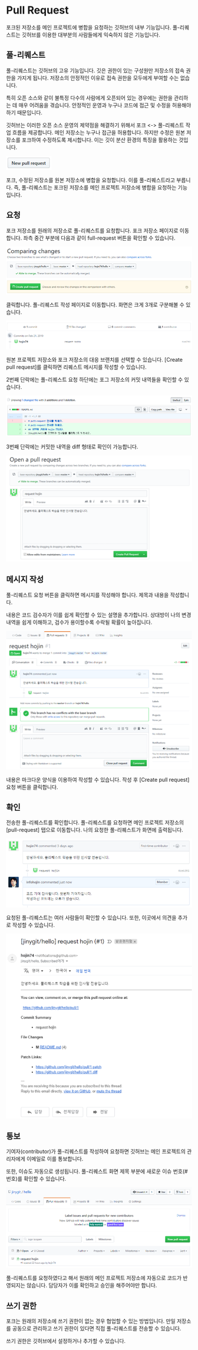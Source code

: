 # Pull Request
포크된 저장소를 메인 프로젝트에 병합을 요청하는 깃허브의 내부 기능입니다. 풀-리퀘스트는 깃허브를 이용한 대부분의 사람들에게 익숙하지 않은 기능입니다.

## 풀-리퀘스트
풀-리퀘스트는 깃허브의 고유 기능입니다. 깃은 권한이 있는 구성원만 저장소의 접속 권한을 가지게 됩니다. 저장소의 안정적인 이유로 접속 권한을 모두에게 부여할 수는 없습니다.

특히 오픈 소스와 같이 불특정 다수의 사람에게 오픈되어 있는 경우에는 권한을 관리하는 데 매우 어려움을 겪습니다. 안정적인 운영과 누구나 코드에 접근 및 수정을 허용해야 하기 때문입니다.

깃허브는 이러한 오픈 소스 운영의 제약점을 해결하기 위해서 포크 <-> 풀-리퀘스트 작업 흐름을 제공합니다. 메인 저장소는 누구나 접근을 허용합니다. 하지만 수정은 원본 저장소를 포크하여 수정하도록 제시합니다. 이는 깃이 분산 환경의 특징을 활용하는 것입니다.

![풀리퀘스트](./img/image015.png)  

포크, 수정된 저장소를 원본 저장소에 병합을 요청합니다. 이를 풀-리퀘스트라고 부릅니다. 즉, 풀-리퀘스트는 포크된 저장소를 메인 프로젝트 저장소에 병합을 요청하는 기능입니다. 

## 요청
포크 저장소를 원래의 저장소로 풀-리퀘스트를 요청합니다. 포크 저장소 페이지로 이동합니다. 좌측 중간 부분에 다음과 같이 full-request 버튼을 확인할 수 있습니다.

![풀리퀘스트](./img/image016.png)  

클릭합니다. 풀-리퀘스트 작성 페이지로 이동합니다. 화면은 크게 3개로 구분해볼 수 있습니다.

![풀리퀘스트](./img/image017.png)  

원본 프로젝트 저장소와 포크 저장소의 대응 브랜치를 선택할 수 있습니다. [Create pull request]를 클릭하면 리퀘스트 메시지를 작성할 수 있습니다.

2번째 단락에는 풀-리퀘스트 요청 하단에는 포그 저장소의 커밋 내역들을 확인할 수 있습니다.

![풀리퀘스트](./img/image018.png)  

3번째 단락에는 커밋한 내역을 diff 형태로 확인이 가능합니다.

![풀리퀘스트](./img/image019.png)  

## 메시지 작성
풀-리퀘스트 요청 버튼을 클릭하면 메시지를 작성해야 합니다. 제목과 내용을 작성합니다.

내용은 코드 검수자가 이를 쉽게 확인할 수 있는 설명을 추가합니다. 상대방이 나의 변경 내역을 쉽게 이해하고, 검수가 용이할수록 수락될 확률이 높아집니다.

![풀리퀘스트](./img/image020.png)  

내용은 마크다운 양식을 이용하여 작성할 수 있습니다. 작성 후 [Create pull request] 요청 버튼을 클릭합니다.

## 확인
전송한 풀-리퀘스트를 확인합니다. 풀-리퀘스트를 요청하면 메인 프로젝트 저장소의 [pull-request] 탭으로 이동합니다. 나의 요청한 풀-리퀘스트가 화면에 출력됩니다.

![풀리퀘스트](./img/image021.png)  

요청된 풀-리퀘스트는 여러 사람들이 확인할 수 있습니다. 또한, 이곳에서 의견을 추가로 작성할 수 있습니다.

![풀리퀘스트](./img/image022.png)  

## 통보
기여자(contributor)가 풀-리퀘스트를 작성하여 요청하면 깃허브는 메인 프로젝트의 관리자에게 이메일로 이를 통보합니다. 

또한, 이슈도 자동으로 생성됩니다. 풀-리퀘스트 화면 제목 부분에 새로운 이슈 번호(#번호)를 확인할 수 있습니다.

![풀리퀘스트](./img/image023.png)  

풀-리퀘스트를 요청하였다고 해서 원래의 메인 프로젝트 저장소에 자동으로 코드가 반영되지는 않습니다. 담당자가 이를 확인하고 승인을 해주어야만 합니다.

## 쓰기 권한
포크는 원래의 저장소에 쓰기 권한이 없는 경우 협업할 수 있는 방법입니다.
만일 저장소를 공동으로 관리하고 쓰기 권한이 있다면 직접 풀-리퀘스트를 전송할 수 있습니다.

쓰기 권한은 깃허브에서 설정하거나 추가할 수 있습니다.
